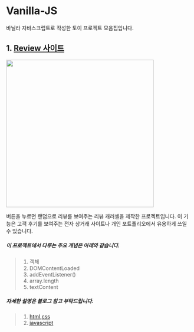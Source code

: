 # Vanilla-JS
바닐라 자바스크립트로 작성한 토이 프로젝트 모음집입니다.

## 1. [Review 사이트](https://subtle-zuccutto-5a225d.netlify.app/reviewproject/)


<img src="https://img1.daumcdn.net/thumb/R1280x0/?scode=mtistory2&fname=https%3A%2F%2Fblog.kakaocdn.net%2Fdn%2FRB51y%2FbtrWyLd4MA7%2FckYFhlwpgMwOeje1ijKh90%2Fimg.png"
    width="400"/>
    
버튼을 누르면 랜덤으로 리뷰를 보여주는 리뷰 캐러셀을 제작한 프로젝트입니다.
이 기능은 고객 후기를 보여주는 전자 상거래 사이트나 개인 포트폴리오에서 유용하게 쓰일 수 있습니다.


##### 이 프로젝트에서 다루는 주요 개념은 아래와 같습니다. 
>1. 객체
>2. DOMContentLoaded
>3. addEventListener()
>4. array.length
>5. textContent 

##### 자세한 설명은 블로그 참고 부탁드립니다.
> 1. [html,css](https://judith-hopps.tistory.com/168,"tstory")
> 2. [javascript](https://judith-hopps.tistory.com/172,"tstory")


